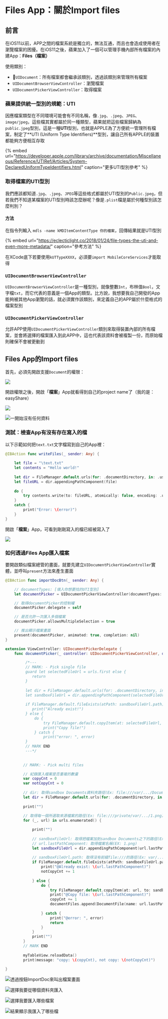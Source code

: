# Files App：關於Import files

## 前言

在iOS11以前，APP之間的檔案系統是獨立的，無法互通，而且也會造成使用者在瀏覽檔案的困擾。在iOS11之後，蘋果加入了一個可以管理手機內部所有檔案的內建App：**Files（檔案）**

使用類別：

* ****`UIDocument`：所有檔案都會繼承該類別，透過該類別來管理所有檔案
* `UIDocumentBrowserViewController`：瀏覽檔案
* `UIDocumentPickerViewController`：取得檔案

### 蘋果提供統一型別的規範：UTI

因應檔案類型在不同環境可能會有不同名稱，像`.jpg`、`.jpeg`、`JPEG`、`image/jpeg`，這些檔其實都屬於同一種類型，蘋果就把這些檔案歸納為`public.jpeg`型別，這是一種**UTI**型別，也就是APPLE為了方便統一管理所有檔案，制定了**UTI \(Uniform Type Identifiers\)**型別，讓自己所有APPLE的裝置都能夠方便相互存取

{% embed url="https://developer.apple.com/library/archive/documentation/Miscellaneous/Reference/UTIRef/Articles/System-DeclaredUniformTypeIdentifiers.html" caption="更多UTI型別參考" %}

### 取得檔案的UTI型別

我們應該都知道`.jpg`、`.jpeg`、`JPEG`等這些格式都屬於UTI型別的`Public.jpeg`，但若我們不知道某檔案的UTI型別時該怎麼辦呢？像是`.plist`檔是屬於何種型別該怎麼判別？

#### 方法

在指令列輸入 `mdls -name kMDItemContentType 你的檔案`，回傳結果就是UTI型別

{% embed url="https://eclecticlight.co/2018/01/24/file-types-the-uti-and-even-more-metadata/" caption="參考方法" %}

在XCode底下若要使用`kUTTypeXXXX`，必須要`import MobileCoreServices`才能取得

### `UIDocumentBrowserViewController`

`UIDocumentBrowserViewController`是一種型別，就像整數`Int`，布林值`Bool`，文字檔`txt`，而它代表的意義是一個App的類型。比方說，我想要我自己開發的App能夠被其他App瀏覽的話，就必須實作該類別，來定義自己的APP屬於什麼格式的檔案型別

### `UIDocumentPickerViewController`

允許APP使用`UIDocumentPickerViewController`類別來取得裝置內部的所有檔案，並會將選擇的檔案匯入到此APP中，這也代表該資料會被複製一份，而原始檔則確保不會被更動到  


## Files App的Import files

首先，必須先開啟支援`Document`的權限：

![](../../../.gitbook/assets/ying-mu-kuai-zhao-20190715-shang-wu-11.08.29.png)

開啟權限之後，開啟「**檔案**」App就看得到自己的project name了（我的是：easyShare）

![](../../../.gitbook/assets/img-2164.png)

![&#x4E00;&#x958B;&#x59CB;&#x6C92;&#x6709;&#x4EFB;&#x4F55;&#x8CC7;&#x6599;](../../../.gitbook/assets/img-2165.JPG)



### 測試：檢查App有沒有存在寫入的檔

以下示範如何把`text.txt`文字檔寫到自己的App裡：

```swift
@IBAction func writeFiles(_ sender: Any) {
        
    let file = "\text.txt"
    let contents = "Hello world!"
        
    let dir = FileManager.default.urls(for: .documentDirectory, in: .userDomainMask).first!
    let fileURL = dir.appendingPathComponent(file)
        
    do {
        try contents.write(to: fileURL, atomically: false, encoding: .utf8)
    }
    catch {
        print("Error: \(error)")
    }
}
```



開啟「**檔案**」App，可看到剛剛寫入的檔已經被寫入了

![](../../../.gitbook/assets/unnamed.jpg)

### 如何透過Files App匯入檔案

要開啟類似檔案總管的畫面，就要先建立`UIDocumentPickerViewController`實體，並呼叫`present`方法來產生畫面

```swift
@IBAction func importDocBtn(_ sender: Any) {

    // documentTypes: [填入你想要找的UTI型別]
    let documentPicker = UIDocumentPickerViewController(documentTypes: [kUTTypeItem as String], in: .import)

    // 取得documentPicker的控制權
    documentPicker.delegate = self

    // 是否允許一次匯入多個檔案
    documentPicker.allowsMultipleSelection = true

    // 推出顯示檔案畫面
    present(documentPicker, animated: true, completion: nil) 
}
```

```swift
extension ViewController: UIDocumentPickerDelegate {
    func documentPicker(_ controller: UIDocumentPickerViewController, didPickDocumentsAt urls: [URL]) {

         /*---
         // MARK: - Pick single file
         guard let selectedFileUrl = urls.first else {
            return
         }
         
         let dir = FileManager.default.urls(for: .documentDirectory, in: .userDomainMask).first!
         let sandboxFileUrl = dir.appendingPathComponent(selectedFileUrl.lastPathComponent)
         
         if FileManager.default.fileExists(atPath: sandboxFileUrl.path) {
            print("Already exist!")
         } else {
             do {
                 try FileManager.default.copyItem(at: selectedFileUrl, to: sandboxFileUrl)
                 print("Copy file!")
             } catch {
                 print("error: ", error)
         }
         // MARK END
         ---*/
        
        
        // MARK: - Pick multi files

        // 紀錄匯入檔案是否重複的數量
        var copyCnt = 0
        var notCopyCnt = 0
        
        // dir: 取得sandbox Documents資料夾路徑(Ex: file:///var/.../Documents/)
        let dir = FileManager.default.urls(for: .documentDirectory, in: .userDomainMask).first!
        
        print("")
        
        // 取得每一個所選取來源檔案的路徑(Ex: file:///private/var/.../1.png)
        for (_, url) in urls.enumerated() {

            print("")
            
            // sandboxFileUrl: 取得把檔案加到sandbox Documents之下的路徑(Ex: file:///var/.../Documents/1.png)
            // url.lastPathComponent: 取得檔案名稱(EX: 1.png)
            let sandboxFileUrl = dir.appendingPathComponent(url.lastPathComponent)
            
            // sandboxFileUrl.path: 取得沒有前綴file:///的路徑(Ex: var/.../Documents/1.png)
            if FileManager.default.fileExists(atPath: sandboxFileUrl.path) {
                print("@Already exist: \(url.lastPathComponent)")
                notCopyCnt += 1
                
            } else {
                do {
                    try FileManager.default.copyItem(at: url, to: sandboxFileUrl)
                    print("@Copy file: \(url.lastPathComponent)")
                    copyCnt += 1
                    documentFiles.append(DocumentFile(name: url.lastPathComponent, fileUrl: sandboxFileUrl))
                    
                } catch {
                    print("@error: ", error)
                    return
                }
            }
            print("")
        }
        // MARK END
        
        myTableView.reloadData()
        print(message: "copy: \(copyCnt), not copy: \(notCopyCnt)")
        
}
```

![&#x900F;&#x904E;&#x6309;&#x9215;ImportDoc&#x4F86;&#x53EB;&#x51FA;&#x6A94;&#x6848;&#x756B;&#x9762;](../../../.gitbook/assets/img-2167.png)



![&#x9078;&#x64C7;&#x6211;&#x8981;&#x5F9E;&#x54EA;&#x500B;&#x8CC7;&#x6599;&#x593E;&#x532F;&#x5165;](../../../.gitbook/assets/img-2168%20%281%29.png)



![&#x9078;&#x64C7;&#x6211;&#x8981;&#x532F;&#x5165;&#x54EA;&#x4E9B;&#x6A94;&#x6848;](../../../.gitbook/assets/img-2169.png)



![&#x7D50;&#x679C;&#x986F;&#x793A;&#x6211;&#x532F;&#x5165;&#x4E86;&#x54EA;&#x4E9B;&#x6A94;](../../../.gitbook/assets/img-2171.JPG)

